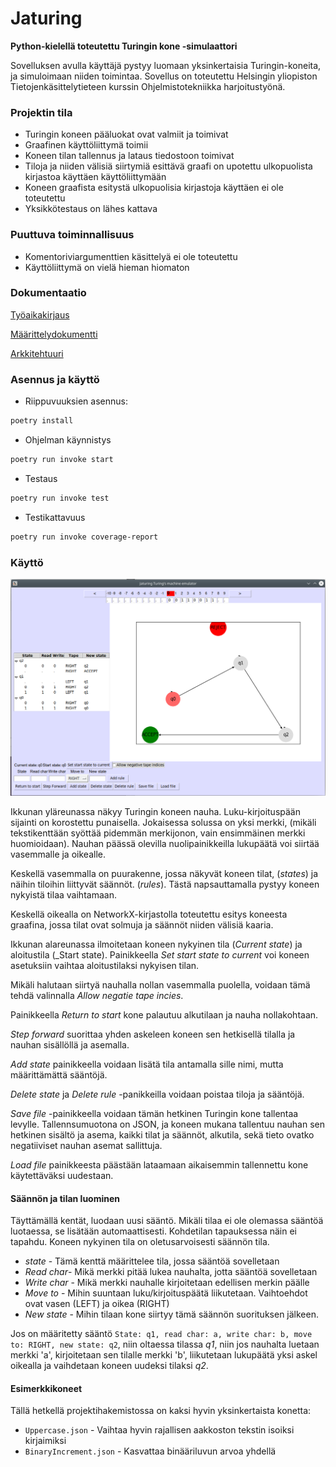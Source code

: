 # Jaturing

**Python-kielellä toteutettu Turingin kone -simulaattori**

Sovelluksen avulla käyttäjä pystyy luomaan yksinkertaisia Turingin-koneita, ja simuloimaan niiden toimintaa. Sovellus on toteutettu Helsingin yliopiston Tietojenkäsittelytieteen kurssin Ohjelmistotekniikka harjoitustyönä.

### Projektin tila
* Turingin koneen pääluokat ovat valmiit ja toimivat
* Graafinen käyttöliittymä toimii
* Koneen tilan tallennus ja lataus tiedostoon toimivat
* Tiloja ja niiden välisiä siirtymiä esittävä graafi on upotettu ulkopuolista kirjastoa käyttäen käyttöliittymään
* Koneen graafista esitystä ulkopuolisia kirjastoja käyttäen ei ole toteutettu
* Yksikkötestaus on lähes kattava

### Puuttuva toiminnallisuus
* Komentoriviargumenttien käsittelyä ei ole toteutettu
* Käyttöliittymä on vielä hieman hiomaton

### Dokumentaatio
[Työaikakirjaus](https://github.com/jatufin/ot-harjoitustyo/blob/master/dokumentaatio/tuntikirjanpito.md)

[Määrittelydokumentti](https://github.com/jatufin/ot-harjoitustyo/blob/master/dokumentaatio/vaatimusmaarittely.md)

[Arkkitehtuuri](https://github.com/jatufin/ot-harjoitustyo/blob/master/dokumentaatio/arkkitehtuuri.md)
### Asennus ja käyttö

* Riippuvuuksien asennus:
```bash
poetry install
```

* Ohjelman käynnistys
```bash
poetry run invoke start
```

* Testaus
```bash
poetry run invoke test
```

* Testikattavuus
```bash
poetry run invoke coverage-report
```

### Käyttö

![Kuvakaappaus](https://github.com/jatufin/ot-harjoitustyo/blob/master/kuvakaappaus.png)

Ikkunan yläreunassa näkyy Turingin koneen nauha. Luku-kirjoituspään sijainti on korostettu punaisella.
Jokaisessa solussa on yksi merkki, (mikäli tekstikenttään syöttää pidemmän merkijonon, vain ensimmäinen merkki huomioidaan). Nauhan päässä olevilla nuolipainikkeilla lukupäätä voi siirtää vasemmalle ja oikealle.

Keskellä vasemmalla on puurakenne, jossa näkyvät koneen tilat, (_states_) ja näihin tiloihin liittyvät säännöt. (_rules_). Tästä napsauttamalla pystyy koneen nykyistä tilaa vaihtamaan.

Keskellä oikealla on NetworkX-kirjastolla toteutettu esitys koneesta graafina, jossa tilat ovat solmuja ja säännöt niiden välisiä kaaria.

Ikkunan alareunassa ilmoitetaan koneen nykyinen tila (_Current state_) ja aloitustila (_Start state). Painikkeella _Set start state to current_ voi koneen asetuksiin vaihtaa aloitustilaksi nykyisen tilan.

Mikäli halutaan siirtyä nauhalla nollan vasemmalla puolella, voidaan tämä tehdä valinnalla _Allow negatie tape incies_.

Painikkeella _Return to start_ kone palautuu alkutilaan ja nauha nollakohtaan.

_Step forward_ suorittaa yhden askeleen koneen sen hetkisellä tilalla ja nauhan sisällöllä ja asemalla.

_Add state_ painikkeella voidaan lisätä tila antamalla sille nimi, mutta määrittämättä sääntöjä.

_Delete state_ ja _Delete rule_ -panikkeilla voidaan poistaa tiloja ja sääntöjä.

_Save file_ -painikkeella voidaan tämän hetkinen Turingin kone tallentaa levylle. Tallennsumuotona on JSON, ja koneen mukana tallentuu nauhan sen hetkinen sisältö ja asema, kaikki tilat ja säännöt, alkutila, sekä tieto ovatko negatiiviset nauhan asemat sallittuja.

_Load file_ painikkeesta päästään lataamaan aikaisemmin tallennettu kone käytettäväksi uudestaan.

#### Säännön ja tilan luominen

Täyttämällä kentät, luodaan uusi sääntö. Mikäli tilaa ei ole olemassa sääntöä luotaessa, se lisätään automaattisesti. Kohdetilan tapauksessa näin ei tapahdu. Koneen nykyinen tila on oletusarvoisesti säännön tila.

* _state_ - Tämä kenttä määrittelee tila, jossa sääntöä sovelletaan
* _Read char_- Mikä merkki pitää lukea nauhalta, jotta sääntöä sovelletaan
* _Write char_ - Mikä merkki nauhalle kirjoitetaan edellisen merkin päälle
* _Move to_ - Mihin suuntaan luku/kirjoituspäätä liikutetaan. Vaihtoehdot ovat vasen (LEFT) ja oikea (RIGHT)
* _New state_ - Mihin tilaan kone siirtyy tämä säännön suorituksen jälkeen.

Jos on määritetty sääntö ```State: q1, read char: a, write char: b, move to: RIGHT, new state: q2```, niin oltaessa tilassa _q1_, niin jos nauhalta luetaan merkki 'a', kirjoitetaan sen tilalle merkki 'b', liikutetaan lukupäätä yksi askel oikealla ja vaihdetaan koneen uudeksi tilaksi _q2_.

#### Esimerkkikoneet

Tällä hetkellä projektihakemistossa on kaksi hyvin yksinkertaista konetta:

* ```Uppercase.json``` - Vaihtaa hyvin rajallisen aakkoston tekstin isoiksi kirjaimiksi
* ```BinaryIncrement.json``` - Kasvattaa binääriluvun arvoa yhdellä
